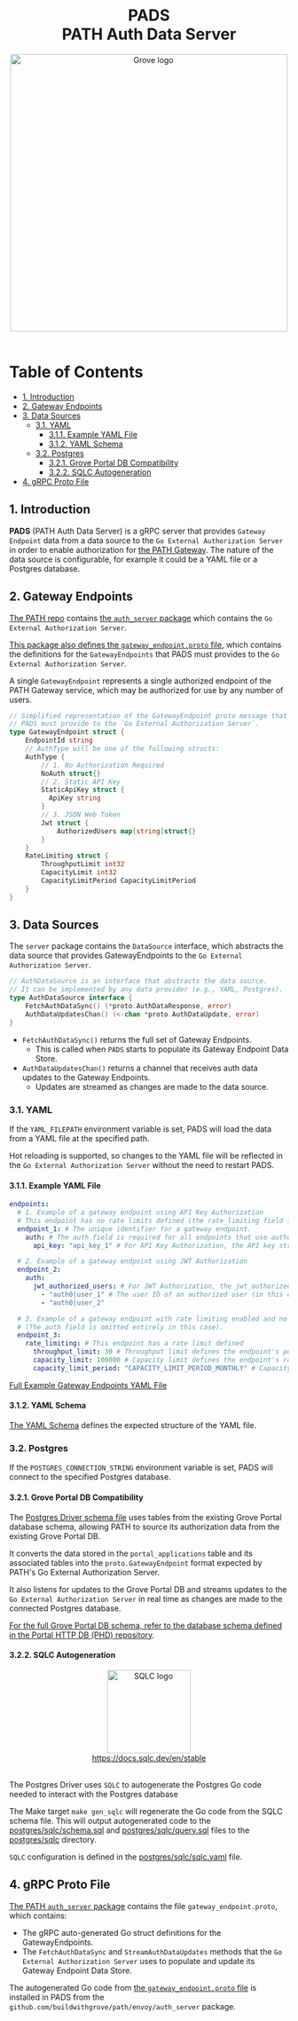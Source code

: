 <div align="center">
<h1>PADS<br/>PATH Auth Data Server</h1>
<img src="https://storage.googleapis.com/grove-brand-assets/Presskit/Logo%20Joined-2.png" alt="Grove logo" width="500"/>

</div>
<br/>

# Table of Contents <!-- omit in toc -->

- [1. Introduction](#1-introduction)
- [2. Gateway Endpoints](#2-gateway-endpoints)
- [3. Data Sources](#3-data-sources)
  - [3.1. YAML](#31-yaml)
    - [3.1.1. Example YAML File](#311-example-yaml-file)
    - [3.1.2. YAML Schema](#312-yaml-schema)
  - [3.2. Postgres](#32-postgres)
    - [3.2.1. Grove Portal DB Compatibility](#321-grove-portal-db-compatibility)
    - [3.2.2. SQLC Autogeneration](#322-sqlc-autogeneration)
- [4. gRPC Proto File](#4-grpc-proto-file)

## 1. Introduction

<!-- TODO_MVP(@commoddity): Move these documents over to path.grove.city -->

**PADS** (PATH Auth Data Server) is a gRPC server that provides `Gateway Endpoint` data from a data source to the `Go External Authorization Server` in order to enable authorization for [the PATH Gateway](https://github.com/buildwithgrove/path). The nature of the data source is configurable, for example it could be a YAML file or a Postgres database.

## 2. Gateway Endpoints

[The PATH repo](https://github.com/buildwithgrove/path) contains [the `auth_server` package](https://github.com/buildwithgrove/path/tree/main/envoy/auth_server) which contains the `Go External Authorization Server`.

[This package also defines the `gateway_endpoint.proto` file](https://github.com/buildwithgrove/path/blob/main/envoy/auth_server/proto/gateway_endpoint.proto), which contains the definitions for the `GatewayEndpoints` that PADS must provides to the `Go External Authorization Server`.

A single `GatewayEndpoint` represents a single authorized endpoint of the PATH Gateway service, which may be authorized for use by any number of users.

```go
// Simplified representation of the GatewayEndpoint proto message that
// PADS must provide to the `Go External Authorization Server`.
type GatewayEndpoint struct {
    EndpointId string
    // AuthType will be one of the following structs:
    AuthType {
        // 1. No Authorization Required
        NoAuth struct{}
        // 2. Static API Key
        StaticApiKey struct {
          ApiKey string
        }
        // 3. JSON Web Token
        Jwt struct {
            AuthorizedUsers map[string]struct{}
        }
    }
    RateLimiting struct {
        ThroughputLimit int32
        CapacityLimit int32
        CapacityLimitPeriod CapacityLimitPeriod
    }
}
```

## 3. Data Sources

The `server` package contains the `DataSource` interface, which abstracts the data source that provides GatewayEndpoints to the `Go External Authorization Server`.

```go
// AuthDataSource is an interface that abstracts the data source.
// It can be implemented by any data provider (e.g., YAML, Postgres).
type AuthDataSource interface {
	FetchAuthDataSync() (*proto.AuthDataResponse, error)
	AuthDataUpdatesChan() (<-chan *proto.AuthDataUpdate, error)
}

```

- `FetchAuthDataSync()` returns the full set of Gateway Endpoints.
  - This is called when `PADS` starts to populate its Gateway Endpoint Data Store.
- `AuthDataUpdatesChan()` returns a channel that receives auth data updates to the Gateway Endpoints.
  - Updates are streamed as changes are made to the data source.

### 3.1. YAML

If the `YAML_FILEPATH` environment variable is set, PADS will load the data from a YAML file at the specified path.

Hot reloading is supported, so changes to the YAML file will be reflected in the `Go External Authorization Server` without the need to restart PADS.

#### 3.1.1. Example YAML File

```yaml
endpoints:
  # 1. Example of a gateway endpoint using API Key Authorization
  # This endpoint has no rate limits defined (the rate_limiting field is omitted entirely in this case).
  endpoint_1: # The unique identifier for a gateway endpoint.
    auth: # The auth field is required for all endpoints that use authorization.
      api_key: "api_key_1" # For API Key Authorization, the API key string is required.

  # 2. Example of a gateway endpoint using JWT Authorization
  endpoint_2:
    auth:
      jwt_authorized_users: # For JWT Authorization, the jwt_authorized_users array is required.
        - "auth0|user_1" # The user ID of an authorized user (in this case, a user ID provided by Auth0).
        - "auth0|user_2"

  # 3. Example of a gateway endpoint with rate limiting enabled and no authorization required
  # (The auth field is omitted entirely in this case).
  endpoint_3:
    rate_limiting: # This endpoint has a rate limit defined
      throughput_limit: 30 # Throughput limit defines the endpoint's per-second (TPS) rate limit.
      capacity_limit: 100000 # Capacity limit defines the endpoint's rate limit over longer periods.
      capacity_limit_period: "CAPACITY_LIMIT_PERIOD_MONTHLY" # Capacity limit period defines the period over which the capacity limit is enforced.
```

[Full Example Gateway Endpoints YAML File](./yaml/testdata/gateway-endpoints.example.yaml)

#### 3.1.2. YAML Schema

[The YAML Schema](./yaml/gateway-endpoints.schema.yaml) defines the expected structure of the YAML file.

### 3.2. Postgres

If the `POSTGRES_CONNECTION_STRING` environment variable is set, PADS will connect to the specified Postgres database.

#### 3.2.1. Grove Portal DB Compatibility

The [Postgres Driver schema file](postgres/sqlc/schema.sql) uses tables from the existing Grove Portal database schema, allowing PATH to source its authorization data from the existing Grove Portal DB.

It converts the data stored in the `portal_applications` table and its associated tables into the `proto.GatewayEndpoint` format expected by PATH's Go External Authorization Server.

It also listens for updates to the Grove Portal DB and streams updates to the `Go External Authorization Server` in real time as changes are made to the connected Postgres database.

[For the full Grove Portal DB schema, refer to the database schema defined in the Portal HTTP DB (PHD) repository](https://github.com/pokt-foundation/portal-http-**db**/blob/master/postgres-driver/sqlc/schema.sql).

#### 3.2.2. SQLC Autogeneration

<div align="center">
<a href="https://docs.sqlc.dev/en/stable">
<img src="https://docs.sqlc.dev/en/stable/_static/logo.png" alt="SQLC logo" width="150"/>
<div>https://docs.sqlc.dev/en/stable</div>
</a>
</div>
<br/>

The Postgres Driver uses `SQLC` to autogenerate the Postgres Go code needed to interact with the Postgres database

The Make target `make gen_sqlc` will regenerate the Go code from the SQLC schema file. This will output autogenerated code to the [postgres/sqlc/schema.sql](postgres/sqlc/schema.sql) and [postgres/sqlc/query.sql](postgres/sqlc/query.sql) files to the [postgres/sqlc](postgres/sqlc) directory.

`SQLC` configuration is defined in the [postgres/sqlc/sqlc.yaml](postgres/sqlc/sqlc.yaml) file.

## 4. gRPC Proto File

[The PATH `auth_server` package](https://github.com/buildwithgrove/path/tree/main/envoy/auth_server) contains the file `gateway_endpoint.proto`, which contains:

- The gRPC auto-generated Go struct definitions for the GatewayEndpoints.
- The `FetchAuthDataSync` and `StreamAuthDataUpdates` methods that the `Go External Authorization Server` uses to populate and update its Gateway Endpoint Data Store.

The autogenerated Go code from [the `gateway_endpoint.proto` file](https://github.com/buildwithgrove/path/blob/main/envoy/auth_server/proto/gateway_endpoint.proto) is installed in PADS from the `github.com/buildwithgrove/path/envoy/auth_server` package.
